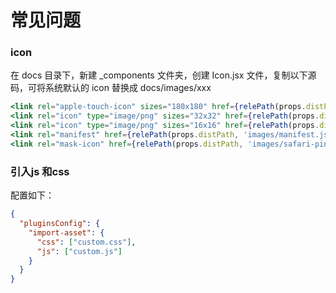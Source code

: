 # 常见问题

### icon
在 docs 目录下，新建 _components 文件夹，创建 Icon.jsx 文件，复制以下源码，可将系统默认的 icon 替换成 docs/images/xxx

```jsx
<link rel="apple-touch-icon" sizes="180x180" href={relePath(props.distPath, 'images/apple-touch-icon.png')} />
<link rel="icon" type="image/png" sizes="32x32" href={relePath(props.distPath, 'images/favicon-32x32.png')} />
<link rel="icon" type="image/png" sizes="16x16" href={relePath(props.distPath, 'images/favicon-16x16.png')} />
<link rel="manifest" href={relePath(props.distPath, 'images/manifest.json')} />
<link rel="mask-icon" href={relePath(props.distPath, 'images/safari-pinned-tab.svg')} color="#5bbad5" />
```

### 引入js 和css
配置如下：
```json
{
  "pluginsConfig": {
    "import-asset": {
      "css": ["custom.css"],
      "js": ["custom.js"]
    }
  }
}

```


